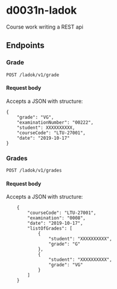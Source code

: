 # d0031n-ladok
Course work writing a REST api

## Endpoints
### Grade
`POST /ladok/v1/grade`
#### Request body
Accepts a JSON with structure:
```
{
	"grade": "VG",
	"examinationNumber": "00222",
	"student": XXXXXXXXXX,
	"courseCode": "LTU-27001",
    "date": "2019-10-17"
}
```
### Grades
`POST /ladok/v1/grades`
#### Request body
Accepts a JSON with structure:
```
    {
        "courseCode": "LTU-27001",
        "examination": "0008",
        "date": "2019-10-17",
        "listOfGrades": [
            {
                "student": "XXXXXXXXXX",
                "grade": "G"
            },
            {
                "student": "XXXXXXXXXX",
                "grade": "VG"
            }
        ]
    }
```
